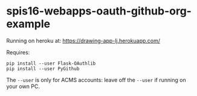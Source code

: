 # spis16-webapps-oauth-github-org-example 

Running on heroku at: <https://drawing-app-lj.herokuapp.com/>


Requires:

```
pip install --user Flask-OAuthlib
pip install --user PyGithub
```

The `--user` is only for ACMS accounts: leave off the `--user` if running on your own PC.
